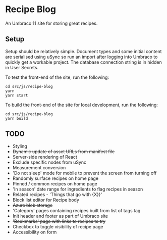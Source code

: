 # Recipe Blog

An Umbraco 11 site for storing great recipes. 

## Setup

Setup should be relatively simple. Document types and some initial content are serialised using uSync so run an import after logging into Umbraco to quickly get a workable project.
The database connection string is in hidden in User Secrets.

To test the front-end of the site, run the following:
```
cd src/js/recipe-blog
yarn
yarn start
```

To build the front-end of the site for local development, run the following:
```
cd src/js/recipe-blog
yarn build
```

## TODO

- Styling
- ~~Dynamic update of asset URLs from manifest file~~
- Server-side rendering of React
- Exclude specific nodes from uSync
- Measurement conversion
- 'Do not sleep' mode for mobile to prevent the screen from turning off
- Randomly surface recipes on home page
- Pinned / common recipes on home page
- 'In season' date range for ingredients to flag recipes in season
- Related recipes - 'Things that go with {X}}'
- Block list editor for Recipe body
- ~~Azure blob storage~~ 
- 'Category' pages containing recipes built from list of tags tag
- Init header and footer as part of Umbraco site
- ~~'Bookmarks' page with links to recipes to try~~
- Checkbox to toggle visibility of recipe page
- Accessibility on form